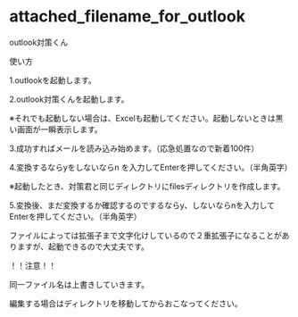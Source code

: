 # attached_filename_for_outlook
outlook対策くん

使い方

1.outlookを起動します。

2.outlook対策くんを起動します。

※それでも起動しない場合は、Excelも起動してください。起動しないときは黒い画面が一瞬表示します。

3.成功すればメールを読み込み始めます。（応急処置なので新着100件）

4.変換するならyをしないならn を入力してEnterを押してください。（半角英字）

※起動したとき、対策君と同じディレクトリにfilesディレクトリを作成します。

5.変換後、まだ変換するか確認するのでするならy、しないならnを入力してEnterを押してください。（半角英字）

ファイルによっては拡張子まで文字化けしているので２重拡張子になることがありますが、起動できるので大丈夫です。


！！注意！！

同一ファイル名は上書きしていきます。

編集する場合はディレクトリを移動してからおこなってください。
